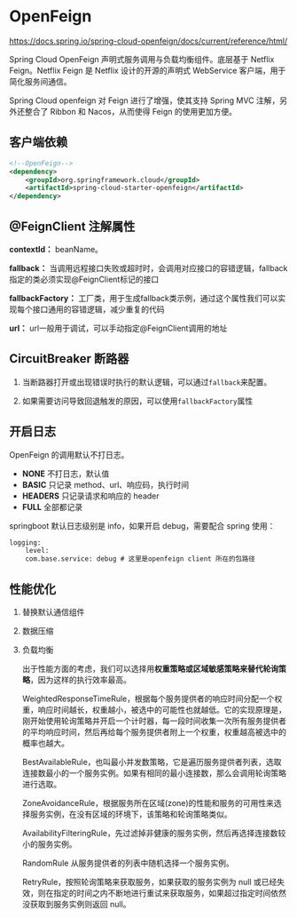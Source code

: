 # OpenFeign

https://docs.spring.io/spring-cloud-openfeign/docs/current/reference/html/

Spring Cloud OpenFeign 声明式服务调用与负载均衡组件。底层基于 Netflix Feign。Netflix Feign 是 Netflix 设计的开源的声明式 WebService 客户端，用于简化服务间通信。

Spring Cloud openfeign 对 Feign 进行了增强，使其支持 Spring MVC 注解，另外还整合了 Ribbon 和 Nacos，从而使得 Feign 的使用更加方便。



## 客户端依赖

```xml
<!--OpenFeign-->
<dependency>
    <groupId>org.springframework.cloud</groupId>
    <artifactId>spring-cloud-starter-openfeign</artifactId>
</dependency>
```

## @FeignClient 注解属性

**contextId：** beanName。

**fallback：** 当调用远程接口失败或超时时，会调用对应接口的容错逻辑，fallback指定的类必须实现@FeignClient标记的接口

**fallbackFactory：** 工厂类，用于生成fallback类示例，通过这个属性我们可以实现每个接口通用的容错逻辑，减少重复的代码

**url：** url一般用于调试，可以手动指定@FeignClient调用的地址

## CircuitBreaker 断路器

1. 当断路器打开或出现错误时执行的默认逻辑，可以通过`fallback`来配置。

2. 如果需要访问导致回退触发的原因，可以使用`fallbackFactory`属性

## 开启日志

OpenFeign 的调用默认不打日志。

- **NONE** 不打日志，默认值
- **BASIC** 只记录 method、url、响应码，执行时间
- **HEADERS** 只记录请求和响应的 header
- **FULL** 全部都记录

springboot 默认日志级别是 info，如果开启 debug，需要配合 spring 使用：

```xml
logging:
    level:
    com.base.service: debug # 这里是openfeign client 所在的包路径
```

## 性能优化

1. 替换默认通信组件

2. 数据压缩

3. 负载均衡

   出于性能方面的考虑，我们可以选择用**权重策略或区域敏感策略来替代轮询策略**，因为这样的执行效率最高。

   WeightedResponseTimeRule，根据每个服务提供者的响应时间分配一个权重，响应时间越长，权重越小，被选中的可能性也就越低。它的实现原理是，刚开始使用轮询策略并开启一个计时器，每一段时间收集一次所有服务提供者的平均响应时间，然后再给每个服务提供者附上一个权重，权重越高被选中的概率也越大。

   

   BestAvailableRule，也叫最小并发数策略，它是遍历服务提供者列表，选取连接数最小的一个服务实例。如果有相同的最小连接数，那么会调用轮询策略进行选取。

   

   ZoneAvoidanceRule，根据服务所在区域(zone)的性能和服务的可用性来选择服务实例，在没有区域的环境下，该策略和轮询策略类似。

   

   AvailabilityFilteringRule，先过滤掉非健康的服务实例，然后再选择连接数较小的服务实例。

   

   RandomRule 从服务提供者的列表中随机选择一个服务实例。

   

   RetryRule，按照轮询策略来获取服务，如果获取的服务实例为 null 或已经失效，则在指定的时间之内不断地进行重试来获取服务，如果超过指定时间依然没获取到服务实例则返回 null。
